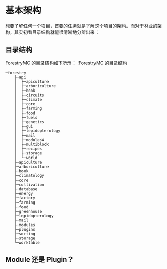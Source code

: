 # 基本架构

想要了解任何一个项目，首要的任务就是了解这个项目的架构。而对于林业的架构，其实初看目录结构就能很清晰地分辨出来：

## 目录结构

ForestryMC 的目录结构如下所示：
!ForestryMC 的目录结构

```
─forestry
    ├─api
    │  ├─apiculture
    │  ├─arboriculture
    │  ├─book
    │  ├─circuits
    │  ├─climate
    │  ├─core
    │  ├─farming
    │  ├─food
    │  ├─fuels
    │  ├─genetics
    │  ├─gui
    │  ├─lepidopterology
    │  ├─mail
    │  ├─modulesW
    │  ├─multiblock
    │  ├─recipes
    │  ├─storage
    │  └─world
    ├─apiculture
    ├─arboriculture
    ├─book
    ├─climatology
    ├─core
    ├─cultivation
    ├─database
    ├─energy
    ├─factory
    ├─farming
    ├─food
    ├─greenhouse
    ├─lepidopterology
    ├─mail
    ├─modules
    ├─plugins
    ├─sorting
    ├─storage
    └─worktable
```

## Module 还是 Plugin？
